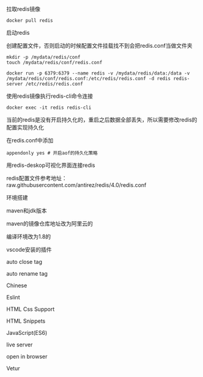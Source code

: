 拉取redis镜像

```shell
docker pull redis
```

启动redis

创建配置文件，否则启动的时候配置文件挂载找不到会把redis.conf当做文件夹

```shell
mkdir -p /mydata/redis/conf
touch /mydata/redis/conf/redis.conf
```

```shell
docker run -p 6379:6379 --name redis -v /mydata/redis/data:/data -v /mydata/redis/conf/redis.conf:/etc/redis/redis.conf -d redis redis-server /etc/redis/redis.conf
```

使用redis镜像执行redis-cli命令连接

```shell
docker exec -it redis redis-cli
```

当前的redis是没有开启持久化的，重启之后数据全部丢失，所以需要修改redis的配置实现持久化

在redis.conf中添加

```shell
appendonly yes # 开启aof的持久化策略
```



用redis-deskop可视化界面连接redis

redis配置文件参考地址：raw.githubusercontent.com/antirez/redis/4.0/redis.conf



环境搭建

maven和jdk版本

maven的镜像仓库地址改为阿里云的

编译环境改为1.8的



vscode安装的插件

auto close tag

auto rename tag

Chinese

Eslint

HTML Css Support

HTML Snippets

JavaScript(ES6)

live server

open in browser

Vetur